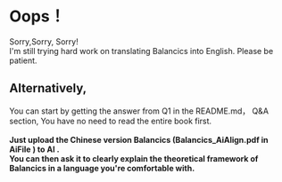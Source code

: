 # Oops！
Sorry,Sorry, Sorry!  
I'm still trying hard work on translating Balancics into English. Please be patient. 
<br>  

## Alternatively,  
You can start by getting the answer from Q1 in the README.md， Q&A section, You have no need to read the entire book first.  
<br>
**Just upload the Chinese version Balancics (Balancics_AiAlign.pdf in AiFile ) to AI .  
You can then ask it to clearly explain the theoretical framework of Balancics in a language you're comfortable with.**

